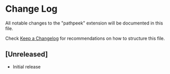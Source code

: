 # Change Log

All notable changes to the "pathpeek" extension will be documented in this file.

Check [Keep a Changelog](http://keepachangelog.com/) for recommendations on how to structure this file.

## [Unreleased]

- Initial release